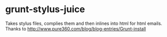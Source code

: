 grunt-stylus-juice
==================

Takes stylus files, complies them and then inlines into html for html emails. Thanks to http://www.pure360.com/blog/blog-entries/Grunt-install

